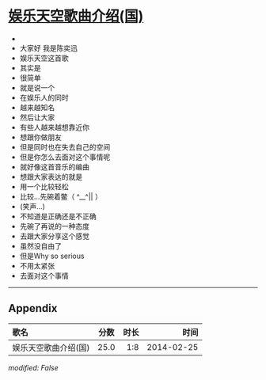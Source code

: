 # [娱乐天空歌曲介绍(国)](https://music.163.com/song?id=28282175)

* 
* 大家好 我是陈奕迅
* 娱乐天空这首歌
* 其实是
* 很简单
* 就是说一个
* 在娱乐人的同时
* 越来越知名
* 然后让大家
* 有些人越来越想靠近你
* 想跟你做朋友
* 但是同时也在失去自己的空间
* 但是你怎么去面对这个事情呢
* 就好像这首音乐的编曲
* 想跟大家表达的就是
* 用一个比较轻松
* 比较...先碗着鳖（ ^__^|| ）
* (笑声...)
* 不知道是正确还是不正确
* 先碗了再说的一种态度
* 去跟大家分享这个感觉
* 虽然没自由了
* 但是Why so serious
* 不用太紧张
* 去面对这个事情


---

## Appendix

|歌名|分数|时长|时间|
|:---|:---:|---:|---:|
|娱乐天空歌曲介绍(国)|25.0|1:8|2014-02-25

*modified: False*
